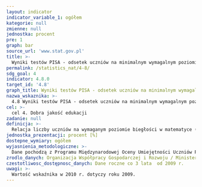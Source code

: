 ```yaml
---
layout: indicator
indicator_variable_1: ogółem
kategorie: null
zmienne: null
jednostka: procent
pre: 1
graph: bar
source_url: 'www.stat.gov.pl'
title: >-
  Wyniki testów PISA - odsetek uczniów na minimalnym wymagalnym poziomie osiągnięć w matematyce
permalink: /statistics_nat/4-8/
sdg_goal: 4
indicator: 4.8.0
target_id: '4.8'
graph_title: Wyniki testów PISA - odsetek uczniów na minimalnym wymagalnym poziomie osiągnięć w matematyce
nazwa_wskaznika: >-
  4.8 Wyniki testów PISA - odsetek uczniów na minimalnym wymagalnym poziomie osiągnięć w matematyce
cel: >-
  cel 4. Dobra jakość edukacji
zadanie: null
definicja: >-
  Relacja liczby uczniów na wymaganym poziomie biegłości w matematyce (minimum poziom drugi) do liczby uczniów objętych badaniem.
jednostka_prezentacji: procent [%]
dostepne_wymiary: ogółem
wyjasnienia_metodologiczne: >-
  Dane pochodzą z Programu Międzynarodowej Oceny Umiejętności Uczniów PISA (Programme for International Student Assessment).Program Międzynarodowej Oceny Umiejętności Uczniów w skali międzynarodowej koordynowany jest przez Organizację Współpracy Gospodarczej i Rozwoju (OECD), a w Polsce przez Ministerstwo Edukacji Narodowej. celem Programu jest sprawdzenie umiejętności praktycznego zastosowania wiedzy nabytej w szkole i poza szkołą. Badanie (reprezentacyjne) realizowane jest w wylosowanych szkołach, a wyniki uogólniane są na całą populację. Warunkiem powodzenia badania jest uczestnictwo w nim wszystkich wylosowanych szkół i uczniów. Standardy PISA pozwalają jedynie na niewielką skalę odmowy.PISA sprawdza kompetencje uczniów w trzech dziedzinach: czytaniu i interpretacji, matematyce oraz rozumowaniu w naukach przyrodniczych. Badanie realizowanie jest co trzy lata, począwszy od 2000 r. W każdym z kolejnych badań szczególny nacisk jest położony na zbadanie jednej dziedziny, na którą przeznacza się połowę czasu przewidzianego na rozwiązanie przez ucznia całego zestawu zadań.Testy PISA (opracowane przez międzynarodowe konsorcjum, przy współpracy krajów uczestniczących w projekcie) różnią się od typowych zadań szkolnych, a na podstawie otrzymanych wyników szacuje się poziom umiejętności ucznia. Najlepsi uczniowie osiągają poziom 5 lub 6 (zadania o względnie wysokim stopniu trudności), natomiast wyniki poniżej poziomu 2 - minimalnego poziomu kompetencji - wskazują na posiadanie jedynie bardzo podstawowych umiejętności, co oznacza zwiększone ryzyko nieradzenia sobie na drodze edukacji i w życiu dorosłym.PISA jest jednym z najważniejszych i największych badań edukacyjnych, które ma na celu uzyskanie obiektywnych i porównywalnych danych w skali międzynarodowej o umiejętnościach (jednego rocznika) uczniów.
zrodlo_danych: Organizacja Współpracy Gospodarczej i Rozwoju / Ministerstwo Edukacji Narodowej
czestotliwosc_dostępnosc_danych: Dane roczne co 3 lata  od 2009 r.
uwagi: >-
  Wartość wskaźnika w 2010 r. dotyczy roku 2009.
---
```

